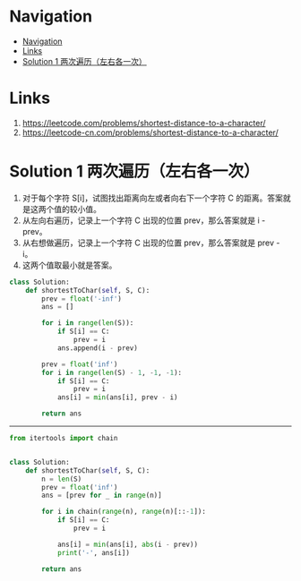 # Navigation
- [Navigation](#navigation)
- [Links](#links)
- [Solution 1 两次遍历（左右各一次）](#solution-1-%e4%b8%a4%e6%ac%a1%e9%81%8d%e5%8e%86%e5%b7%a6%e5%8f%b3%e5%90%84%e4%b8%80%e6%ac%a1)

# Links
1. https://leetcode.com/problems/shortest-distance-to-a-character/
2. https://leetcode-cn.com/problems/shortest-distance-to-a-character/


# Solution 1 两次遍历（左右各一次）
1. 对于每个字符 S[i]，试图找出距离向左或者向右下一个字符 C 的距离。答案就是这两个值的较小值。
2. 从左向右遍历，记录上一个字符 C 出现的位置 prev，那么答案就是 i - prev。
3. 从右想做遍历，记录上一个字符 C 出现的位置 prev，那么答案就是 prev - i。
4. 这两个值取最小就是答案。

```python
class Solution:
    def shortestToChar(self, S, C):
        prev = float('-inf')
        ans = []

        for i in range(len(S)):
            if S[i] == C:
                prev = i
            ans.append(i - prev)

        prev = float('inf')
        for i in range(len(S) - 1, -1, -1):
            if S[i] == C:
                prev = i
            ans[i] = min(ans[i], prev - i)

        return ans
```
---
```python
from itertools import chain


class Solution:
    def shortestToChar(self, S, C):
        n = len(S)
        prev = float('inf')
        ans = [prev for _ in range(n)]

        for i in chain(range(n), range(n)[::-1]):
            if S[i] == C:
                prev = i

            ans[i] = min(ans[i], abs(i - prev))
            print('-', ans[i])

        return ans
```